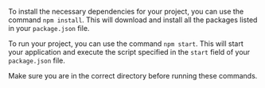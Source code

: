 To install the necessary dependencies for your project, you can use the command `npm install`. This will download and install all the packages listed in your `package.json` file.

To run your project, you can use the command `npm start`. This will start your application and execute the script specified in the `start` field of your `package.json` file.

Make sure you are in the correct directory before running these commands.
